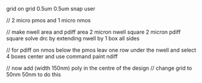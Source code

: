 grid on
grid 0.5um 0.5um
snap user

// 2 micro pmos and 1 micro nmos


// make nwell area and pdiff area 2 micron nwell square
2 micron pdiff square 
solve drc by extending nwell by 1 box all sides

// for pdiff on nmos below the pmos
leav one row under the nwell and select 4 boxes center and use command paint ndiff

// now add (width 150nm) poly in the centre of the design
// change grid to 50nm 50nm to do this


